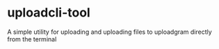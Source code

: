 # uploadcli-tool
A simple utility for uploading and uploading files to uploadgram directly from the terminal
